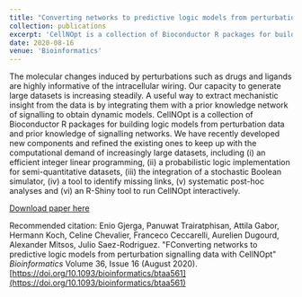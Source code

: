 ```yaml
---
title: "Converting networks to predictive logic models from perturbation signalling data with CellNOpt"
collection: publications
excerpt: 'CellNOpt is a collection of Bioconductor R packages for building logic models from perturbation data and prior knowledge of signalling networks.'
date: 2020-08-16
venue: 'Bioinformatics'
---
```

The molecular changes induced by perturbations such as drugs and ligands are highly informative of the intracellular wiring. Our capacity to generate large datasets is increasing steadily. A useful way to extract mechanistic insight from the data is by integrating them with a prior knowledge network of signalling to obtain dynamic models. CellNOpt is a collection of Bioconductor R packages for building logic models from perturbation data and prior knowledge of signalling networks. We have recently developed new components and refined the existing ones to keep up with the computational demand of increasingly large datasets, including (i) an efficient integer linear programming, (ii) a probabilistic logic implementation for semi-quantitative datasets, (iii) the integration of a stochastic Boolean simulator, (iv) a tool to identify missing links, (v) systematic post-hoc analyses and (vi) an R-Shiny tool to run CellNOpt interactively.

[Download paper here](http://enio23.github.io/files/paper004.pdf)

Recommended citation: Enio Gjerga, Panuwat Trairatphisan, Attila Gabor, Hermann Koch, Celine Chevalier, Franceco Ceccarelli, Aurelien Dugourd, Alexander Mitsos, Julio Saez-Rodriguez. "FConverting networks to predictive logic models from perturbation signalling data with CellNOpt" _Bioinformatics_ Volume 36, Issue 16 (August 2020). [https://doi.org/10.1093/bioinformatics/btaa561](https://doi.org/10.1093/bioinformatics/btaa561)

